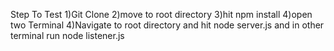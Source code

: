 Step To Test
1)Git Clone
2)move to root directory
3)hit npm install
4)open two Terminal
4)Navigate to root directory and hit node server.js and in other terminal run node listener.js
